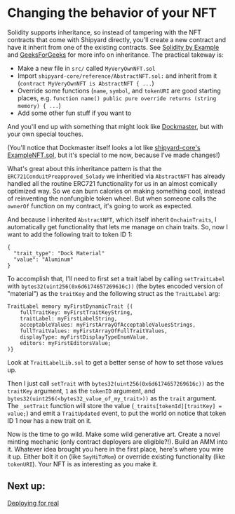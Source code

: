 # Changing the behavior of your NFT

Solidity supports inheritance, so instead of tampering with the NFT contracts that come with Shipyard directly, you'll create a new contract and have it inherit from one of the existing contracts. See [Solidity by Example](https://solidity-by-example.org/inheritance/) and [GeeksForGeeks](https://www.geeksforgeeks.org/solidity-inheritance/) for more info on inheritance. The practical takeway is:

- Make a new file in `src/` called `MyVeryOwnNFT.sol`
- Import `shipyard-core/reference/AbstractNFT.sol:` and inherit from it (`contract MyVeryOwnNFT is AbstractNFT { ...`)
- Override some functions (`name`, `symbol`, and `tokenURI` are good starting places, e.g. `function name() public pure override returns (string memory) { ...`)
- Add some other fun stuff if you want to

And you'll end up with something that might look like [Dockmaster](../../src/Dockmaster.sol), but with your own special touches.

(You'll notice that Dockmaster itself looks a lot like [shipyard-core's ExampleNFT.sol](https://github.com/ProjectOpenSea/shipyard-core/blob/main/src/reference/ExampleNFT.sol), but it's special to me now, because I've made changes!)

What's great about this inheritance pattern is that the `ERC721ConduitPreapproved_Solady` we inheritied via `AbstractNFT` has already handled all the routine ERC721 functionality for us in an almost comically optimized way. So we can burn calories on making something cool, instead of reinventing the nonfungible token wheel. But when someone calls the `ownerOf` function on my contract, it's going to work as expected.

And because I inherited `AbstractNFT`, which itself inherit `OnchainTraits`, I automatically get functionality that lets me manage on chain traits. So, now I want to add the following trait to token ID 1:

```
{
  "trait_type": "Dock Material"
  "value": "Aluminum"
}
```

To accomplish that, I'll need to first set a trait label by calling `setTraitLabel` with `bytes32(uint256(0x6d6174657269616c))` (the bytes encoded version of "material") as the `traitKey` and the following struct as the `TraitLabel` arg:

```
TraitLabel memory myFirstDynamicTrait {(
    fullTraitKey: myFirstTraitKeyString,
    traitLabel: myFirstLabelString,
    acceptableValues: myFirstArrayOfAcceptableValuesStrings,
    fullTraitValues: myFirstArrayOfFullTraitValues,
    displayType: myFirstDisplayTypeEnumValue,
    editors: myFirstEditorsValue;
)}
```

Look at `TraitLabelLib.sol` to get a better sense of how to set those values up.

Then I just call `setTrait` with `bytes32(uint256(0x6d6174657269616c))` as the `traitKey` argument, `1` as the `tokenID` argument, and `bytes32(uint256(<bytes32_value_of_my_trait>))` as the `trait` argument. The `_setTrait` function will store the value (`_traits[tokenId][traitKey] = value;`) and emit a `TraitUpdated` event, to put the world on notice that token ID 1 now has a new trait on it.

Now is the time to go wild. Make some wild generative art. Create a novel minting mechanic (only contract deployers are eligible?!). Build an AMM into it. Whatever idea brought you here in the first place, here's where you wire it up. Either bolt it on (like `SayHiToMom`) or override existing functionality (like `tokenURI`). Your NFT is as interesting as you make it.

## Next up:

[Deploying for real](Deploying.md)